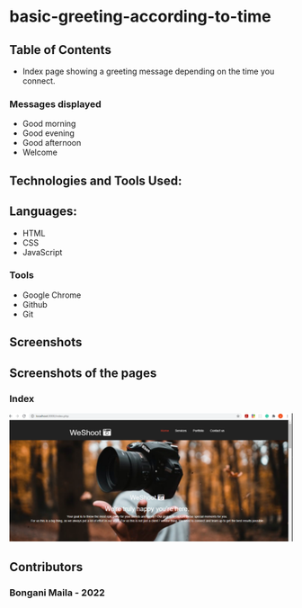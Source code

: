 # basic-greeting-according-to-time

## Table of Contents

- Index page showing a greeting message depending on the time you connect.
### Messages displayed
- Good morning
- Good evening
- Good afternoon
- Welcome


## Technologies and Tools Used:

## Languages:

- HTML
- CSS
- JavaScript



### Tools

- Google Chrome
- Github
- Git


## Screenshots
## Screenshots of the pages

### Index
![](https://github.com/BonganiMaila/BJ-Photography/blob/main/BJ-Photography/screenshots/index.png)


## Contributors

### Bongani Maila - 2022
